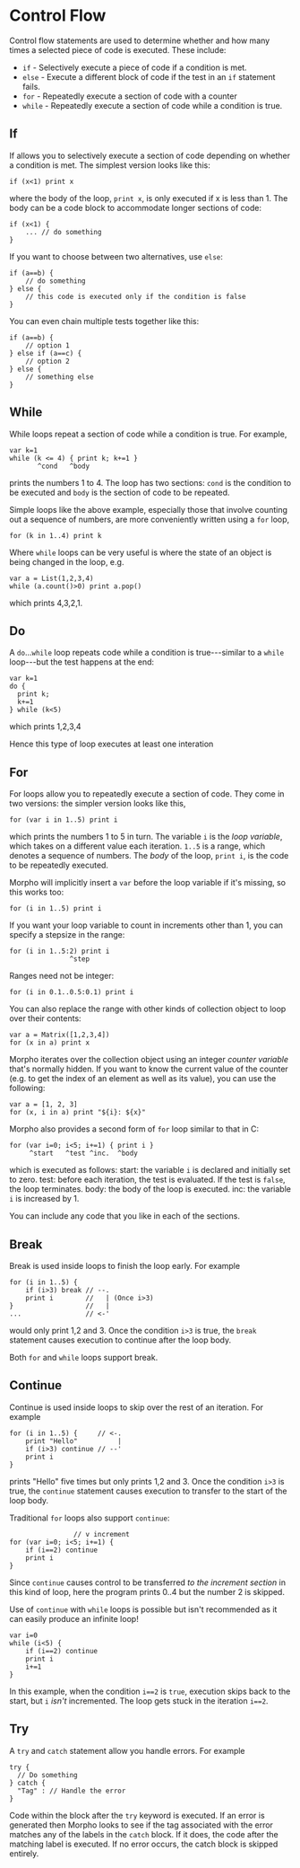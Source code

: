 [comment]: # (Morpho control flow help file)
[version]: # (0.5)

[toplevel]: #

# Control Flow
[tagcontrol]: # (control)

Control flow statements are used to determine whether and how many times a selected piece of code is executed. These include:

* `if` - Selectively execute a piece of code if a condition is met.
* `else` - Execute a different block of code if the test in an `if` statement fails.
* `for` - Repeatedly execute a section of code with a counter
* `while` - Repeatedly execute a section of code while a condition is true.

## If
[tagif]: # (if)
[tagelse]: # (else)

If allows you to selectively execute a section of code depending on whether a condition is met. The simplest version looks like this:

    if (x<1) print x

where the body of the loop, `print x`, is only executed if x is less than 1. The body can be a code block to accommodate longer sections of code:

    if (x<1) {
        ... // do something
    }

If you want to choose between two alternatives, use `else`:

    if (a==b) {
        // do something
    } else {
        // this code is executed only if the condition is false
    }

You can even chain multiple tests together like this:

    if (a==b) {
        // option 1
    } else if (a==c) {
        // option 2
    } else {
        // something else
    }

## While
[tagwhile]: # (while)

While loops repeat a section of code while a condition is true. For example,

    var k=1
    while (k <= 4) { print k; k+=1 }
           ^cond   ^body

prints the numbers 1 to 4. The loop has two sections: `cond` is the condition to be executed and `body` is the section of code to be repeated.

Simple loops like the above example, especially those that involve counting out a sequence of numbers, are more conveniently written using a `for` loop,

    for (k in 1..4) print k

Where `while` loops can be very useful is where the state of an object is being changed in the loop, e.g.

    var a = List(1,2,3,4)
    while (a.count()>0) print a.pop()

which prints 4,3,2,1.

## Do
[tagdo]: # (do)

A `do`...`while` loop repeats code while a condition is true---similar to a `while` loop---but the test happens at the end:

    var k=1
    do {
      print k;
      k+=1
    } while (k<5)

which prints 1,2,3,4

Hence this type of loop executes at least one interation

## For
[tagfor]: # (for)
[tagin]: # (in)

For loops allow you to repeatedly execute a section of code. They come in two versions: the simpler version looks like this,

    for (var i in 1..5) print i

which prints the numbers 1 to 5 in turn. The variable `i` is the *loop variable*, which takes on a different value each iteration. `1..5` is a range, which denotes a sequence of numbers. The *body* of the loop,  `print i`, is the code to be repeatedly executed.

Morpho will implicitly insert a `var` before the loop variable if it's missing, so this works too:

    for (i in 1..5) print i

If you want your loop variable to count in increments other than 1, you can specify a stepsize in the range:

    for (i in 1..5:2) print i
                   ^step

Ranges need not be integer:

    for (i in 0.1..0.5:0.1) print i

You can also replace the range with other kinds of collection object to loop over their contents:

    var a = Matrix([1,2,3,4])
    for (x in a) print x

Morpho iterates over the collection object using an integer *counter variable* that's normally hidden. If you want to know the current value of the counter (e.g. to get the index of an element as well as its value), you can use the following:

    var a = [1, 2, 3]
    for (x, i in a) print "${i}: ${x}"

Morpho also provides a second form of `for` loop similar to that in C:

    for (var i=0; i<5; i+=1) { print i }
         ^start   ^test ^inc.  ^body

which is executed as follows:
  start: the variable `i` is declared and initially set to zero.
  test: before each iteration, the test is evaluated. If the test is `false`, the loop terminates.
  body: the body of the loop is executed.
  inc: the variable `i` is increased by 1.

You can include any code that you like in each of the sections.

## Break
[tagbreak]: # (break)

Break is used inside loops to finish the loop early. For example

    for (i in 1..5) {
        if (i>3) break // --.
        print i        //   | (Once i>3)
    }                  //   |
    ...                // <-'

would only print 1,2 and 3. Once the condition `i>3` is true, the `break` statement causes execution to continue after the loop body.

Both `for` and `while` loops support break.

## Continue
[tagcontinue]: # (continue)

Continue is used inside loops to skip over the rest of an iteration. For example

    for (i in 1..5) {     // <-.
        print "Hello"          |
        if (i>3) continue // --'
        print i
    }                     

prints "Hello" five times but only prints 1,2 and 3. Once the condition `i>3` is true, the `continue` statement causes execution to transfer to the start of the loop body.

Traditional `for` loops also support `continue`:

                    // v increment
    for (var i=0; i<5; i+=1) {
        if (i==2) continue
        print i
    }

Since `continue` causes control to be transferred *to the increment section* in this kind of loop, here the program prints 0..4 but the number 2 is skipped.

Use of `continue` with `while` loops is possible but isn't recommended as it can easily produce an infinite loop!

    var i=0
    while (i<5) {
        if (i==2) continue
        print i
        i+=1
    }

In this example, when the condition `i==2` is `true`, execution skips back to the start, but `i` *isn't* incremented. The loop gets stuck in the iteration `i==2`.

## Try
[tagtry]: # (try)
[tagcatch]: # (catch)

A `try` and `catch` statement allow you handle errors. For example

    try {
      // Do something
    } catch {
      "Tag" : // Handle the error
    }

Code within the block after the `try` keyword is executed. If an error is generated then Morpho looks to see if the tag associated with the error matches any of the labels in the `catch` block. If it does, the code after the matching label is executed. If no error occurs, the catch block is skipped entirely.
